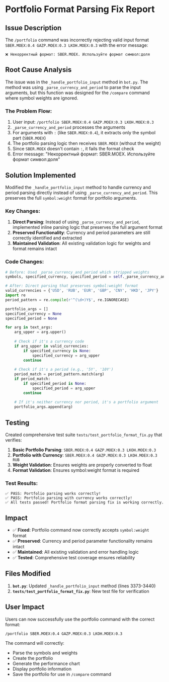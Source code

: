 # Portfolio Format Parsing Fix Report

## Issue Description

The `/portfolio` command was incorrectly rejecting valid input format `SBER.MOEX:0.4 GAZP.MOEX:0.3 LKOH.MOEX:0.3` with the error message:

```
❌ Некорректный формат: SBER.MOEX. Используйте формат символ:доля
```

## Root Cause Analysis

The issue was in the `_handle_portfolio_input` method in `bot.py`. The method was using `_parse_currency_and_period` to parse the input arguments, but this function was designed for the `/compare` command where symbol weights are ignored.

### The Problem Flow:

1. User input: `/portfolio SBER.MOEX:0.4 GAZP.MOEX:0.3 LKOH.MOEX:0.3`
2. `_parse_currency_and_period` processes the arguments
3. For arguments with `:` (like `SBER.MOEX:0.4`), it extracts only the symbol part (`SBER.MOEX`)
4. The portfolio parsing logic then receives `SBER.MOEX` (without the weight)
5. Since `SBER.MOEX` doesn't contain `:`, it fails the format check
6. Error message: "Некорректный формат: SBER.MOEX. Используйте формат символ:доля"

## Solution Implemented

Modified the `_handle_portfolio_input` method to handle currency and period parsing directly instead of using `_parse_currency_and_period`. This preserves the full `symbol:weight` format for portfolio arguments.

### Key Changes:

1. **Direct Parsing**: Instead of using `_parse_currency_and_period`, implemented inline parsing logic that preserves the full argument format
2. **Preserved Functionality**: Currency and period parameters are still correctly identified and extracted
3. **Maintained Validation**: All existing validation logic for weights and format remains intact

### Code Changes:

```python
# Before: Used _parse_currency_and_period which stripped weights
symbols, specified_currency, specified_period = self._parse_currency_and_period(text_args)

# After: Direct parsing that preserves symbol:weight format
valid_currencies = {'USD', 'RUB', 'EUR', 'GBP', 'CNY', 'HKD', 'JPY'}
import re
period_pattern = re.compile(r'^(\d+)Y$', re.IGNORECASE)

portfolio_args = []
specified_currency = None
specified_period = None

for arg in text_args:
    arg_upper = arg.upper()
    
    # Check if it's a currency code
    if arg_upper in valid_currencies:
        if specified_currency is None:
            specified_currency = arg_upper
        continue
    
    # Check if it's a period (e.g., '5Y', '10Y')
    period_match = period_pattern.match(arg)
    if period_match:
        if specified_period is None:
            specified_period = arg_upper
        continue
    
    # If it's neither currency nor period, it's a portfolio argument
    portfolio_args.append(arg)
```

## Testing

Created comprehensive test suite `tests/test_portfolio_format_fix.py` that verifies:

1. **Basic Portfolio Parsing**: `SBER.MOEX:0.4 GAZP.MOEX:0.3 LKOH.MOEX:0.3`
2. **Portfolio with Currency**: `SBER.MOEX:0.4 GAZP.MOEX:0.3 LKOH.MOEX:0.3 RUB`
3. **Weight Validation**: Ensures weights are properly converted to float
4. **Format Validation**: Ensures symbol:weight format is required

### Test Results:
```
✅ PASS: Portfolio parsing works correctly!
✅ PASS: Portfolio parsing with currency works correctly!
✅ All tests passed! Portfolio format parsing fix is working correctly.
```

## Impact

- ✅ **Fixed**: Portfolio command now correctly accepts `symbol:weight` format
- ✅ **Preserved**: Currency and period parameter functionality remains intact
- ✅ **Maintained**: All existing validation and error handling logic
- ✅ **Tested**: Comprehensive test coverage ensures reliability

## Files Modified

1. **`bot.py`**: Updated `_handle_portfolio_input` method (lines 3373-3440)
2. **`tests/test_portfolio_format_fix.py`**: New test file for verification

## User Impact

Users can now successfully use the portfolio command with the correct format:

```
/portfolio SBER.MOEX:0.4 GAZP.MOEX:0.3 LKOH.MOEX:0.3
```

The command will correctly:
- Parse the symbols and weights
- Create the portfolio
- Generate the performance chart
- Display portfolio information
- Save the portfolio for use in `/compare` command
